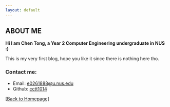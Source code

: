 ```yaml
---
layout: default
---
```


## ABOUT ME

**Hi I am Chen Tong, a Year 2 Computer Engineering undergraduate in NUS :)** 

This is my very first blog, hope you like it since there is nothing here tho.



### Contact me:

*   Email: e0261888@u.nus.edu
*   Github: [cctt1014](https://github.com/cctt1014)

[[Back to Homepage]](./)